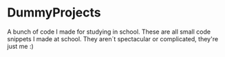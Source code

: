 # DummyProjects
A bunch of code I made for studying in school.
These are all small code snippets I made at school.
They aren´t spectacular or complicated, they're just me :)
